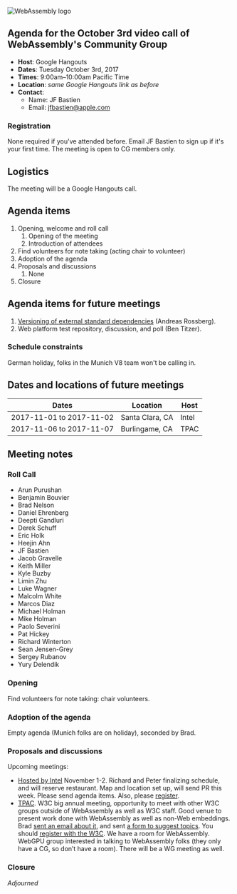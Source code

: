 ![WebAssembly logo](/images/WebAssembly.png)

## Agenda for the October 3rd video call of WebAssembly's Community Group

- **Host**: Google Hangouts
- **Dates**: Tuesday October 3rd, 2017
- **Times**: 9:00am–10:00am Pacific Time
- **Location**: *same Google Hangouts link as before*
- **Contact**:
    - Name: JF Bastien
    - Email: jfbastien@apple.com

### Registration

None required if you've attended before. Email JF Bastien to sign up if it's
your first time. The meeting is open to CG members only.

## Logistics

The meeting will be a Google Hangouts call.

## Agenda items

1. Opening, welcome and roll call
    1. Opening of the meeting
    1. Introduction of attendees
1. Find volunteers for note taking (acting chair to volunteer)
1. Adoption of the agenda
1. Proposals and discussions
    1. None 
1. Closure

## Agenda items for future meetings

   1. [Versioning of external standard dependencies](https://github.com/WebAssembly/spec/issues/566) (Andreas Rossberg).
   1. Web platform test repository, discussion, and poll (Ben Titzer).

### Schedule constraints

German holiday, folks in the Munich V8 team won't be calling in.

## Dates and locations of future meetings

| Dates                    | Location          | Host       |
|--------------------------|-------------------|------------|
| 2017-11-01 to 2017-11-02 | Santa Clara, CA   | Intel      |
| 2017-11-06 to 2017-11-07 | Burlingame, CA    | TPAC       |

## Meeting notes

### Roll Call

* Arun Purushan
* Benjamin Bouvier
* Brad Nelson
* Daniel Ehrenberg
* Deepti Gandluri
* Derek Schuff
* Eric Holk
* Heejin Ahn
* JF Bastien
* Jacob Gravelle
* Keith Miller
* Kyle Buzby
* Limin Zhu
* Luke Wagner
* Malcolm White
* Marcos Diaz
* Michael Holman
* Mike Holman
* Paolo Severini
* Pat Hickey
* Richard Winterton
* Sean Jensen-Grey
* Sergey Rubanov
* Yury Delendik

### Opening

Find volunteers for note taking: chair volunteers.

### Adoption of the agenda

Empty agenda (Munich folks are on holiday), seconded by Brad.

### Proposals and discussions

Upcoming meetings:

* [Hosted by Intel](https://github.com/WebAssembly/meetings/blob/master/2017/CG-11.md) November 1-2. Richard and Peter finalizing schedule, and will reserve restaurant. Map and location set up, will send PR this week. Please send agenda items. Also, please [register](https://goo.gl/forms/4xKG3kJ6IpBYwPKD2).
* [TPAC](https://github.com/WebAssembly/meetings/blob/master/2017/TPAC.md). W3C big annual meeting, opportunity to meet with other W3C groups outside of WebAssembly as well as W3C staff. Good venue to present work done with WebAssembly as well as non-Web embeddings. Brad [sent an email about it](https://lists.w3.org/Archives/Public/public-webassembly-announce/2017Oct/0000.html), and sent [a form to suggest topics](https://goo.gl/forms/Vcxp1FVakHRBMrar2
). You should [register with the W3C](https://www.w3.org/2017/11/TPAC/
). We have a room for WebAssembly. WebGPU group interested in talking to WebAssembly folks (they only have a CG, so don’t have a room). There will be a WG meeting as well.

### Closure

*Adjourned*
